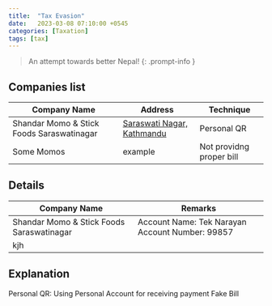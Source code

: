 ```yaml
---
title:  "Tax Evasion"
date:   2023-03-08 07:10:00 +0545
categories: [Taxation] 
tags: [tax] 
---
```


> An attempt towards better Nepal!
{: .prompt-info }

## Companies list

|Company Name|Address|Technique|  
|---|---|---|
|Shandar Momo & Stick Foods Saraswatinagar|[Saraswati Nagar, Kathmandu](https://maps.app.goo.gl/biwBZQDzkkh6sVX46?g_st=ic)| Personal QR |
|Some Momos|example| Not providng proper bill |


## Details
|Company Name|Remarks|
|---|---|
| Shandar Momo & Stick Foods Saraswatinagar | Account Name: Tek Narayan  Account Number: 99857|
|kjh



## Explanation

Personal QR: Using Personal Account for receiving payment
Fake Bill

